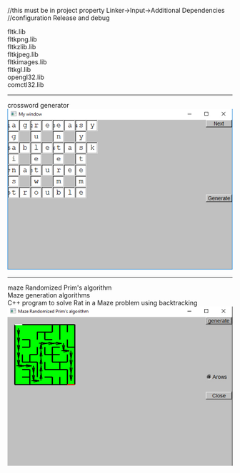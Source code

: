 //this must be in  project property Linker->Input->Additional Dependencies 
//configuration Release and debug

fltk.lib         <br />
fltkpng.lib      <br />
fltkzlib.lib     <br />
fltkjpeg.lib     <br />
fltkimages.lib   <br />
fltkgl.lib       <br />
opengl32.lib     <br />
comctl32.lib     <br />
__________________________________________________________________________________________________________________________________________
crossword generator<br/>
<img src="word_generator/id.jpg">
__________________________________________________________________________________________________________________________________________
maze Randomized Prim's algorithm<br/>
Maze generation algorithms <br/>
C++ program to solve Rat in a Maze problem using backtracking<br/>
<img src="maze Randomized Prim's algorithm/window.jpg">
